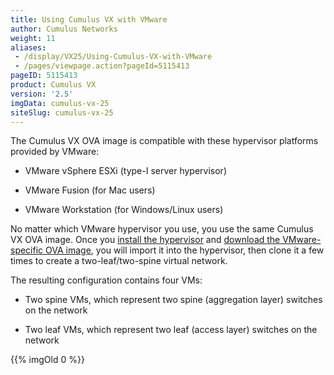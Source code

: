 ```yaml
---
title: Using Cumulus VX with VMware
author: Cumulus Networks
weight: 11
aliases:
 - /display/VX25/Using-Cumulus-VX-with-VMware
 - /pages/viewpage.action?pageId=5115413
pageID: 5115413
product: Cumulus VX
version: '2.5'
imgData: cumulus-vx-25
siteSlug: cumulus-vx-25
---
```

The Cumulus VX OVA image is compatible with these hypervisor platforms
provided by VMware:

  - VMware vSphere ESXi (type-I server hypervisor)

  - VMware Fusion (for Mac users)

  - VMware Workstation (for Windows/Linux users)

No matter which VMware hypervisor you use, you use the same Cumulus VX
OVA image. Once you [install the
hypervisor](https://my.vmware.com/web/vmware/downloads) and [download
the VMware-specific OVA
image](https://cumulusnetworks.com/cumulus-vx/download/), you will
import it into the hypervisor, then clone it a few times to create a
two-leaf/two-spine virtual network.

The resulting configuration contains four VMs:

  - Two spine VMs, which represent two spine (aggregation layer)
    switches on the network

  - Two leaf VMs, which represent two leaf (access layer) switches on
    the network

{{% imgOld 0 %}}

<article id="html-search-results" class="ht-content" style="display: none;">

</article>

<footer id="ht-footer">

</footer>
